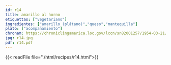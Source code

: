 ```yaml
---
id: r14
title: amarillo al horno
etiquettas: ["vegetariano"]
ingredientes: ["amarillo (plátano)","queso","mantequilla"]
plato: ["acompañamiento"]
chronam: https://chroniclingamerica.loc.gov/lccn/sn82001257/1954-03-21/ed-1/seq-5/
jpg: r14.jpg
pdf: r14.pdf
---
```


{{< readFile file="./html/recipes/r14.html">}}